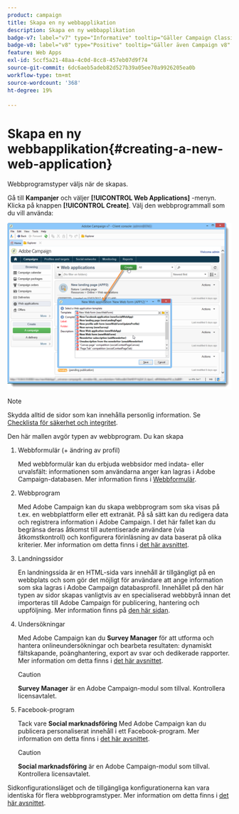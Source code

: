 ```yaml
---
product: campaign
title: Skapa en ny webbapplikation
description: Skapa en ny webbapplikation
badge-v7: label="v7" type="Informative" tooltip="Gäller Campaign Classic v7"
badge-v8: label="v8" type="Positive" tooltip="Gäller även Campaign v8"
feature: Web Apps
exl-id: 5ccf5a21-48aa-4c0d-8cc8-457eb07d9f74
source-git-commit: 6dc6aeb5adeb82d527b39a05ee70a9926205ea0b
workflow-type: tm+mt
source-wordcount: '368'
ht-degree: 19%

---
```


# Skapa en ny webbapplikation{#creating-a-new-web-application}



Webbprogramstyper väljs när de skapas.

Gå till **Kampanjer** och väljer **[!UICONTROL Web Applications]** -menyn. Klicka på knappen **[!UICONTROL Create]**. Välj den webbprogrammall som du vill använda:

![](assets/webapp_create_from_campaign.png)

>[!NOTE]
>
>Skydda alltid de sidor som kan innehålla personlig information. Se [Checklista för säkerhet och integritet](https://helpx.adobe.com/campaign/kb/acc-security.html#privacy).

Den här mallen avgör typen av webbprogram. Du kan skapa

1. Webbformulär (+ ändring av profil)

   Med webbformulär kan du erbjuda webbsidor med indata- eller urvalsfält: informationen som användarna anger kan lagras i Adobe Campaign-databasen. Mer information finns i [Webbformulär](about-web-forms.md).

1. Webbprogram

   Med Adobe Campaign kan du skapa webbprogram som ska visas på t.ex. en webbplattform eller ett extranät. På så sätt kan du redigera data och registrera information i Adobe Campaign. I det här fallet kan du begränsa deras åtkomst till autentiserade användare (via åtkomstkontroll) och konfigurera förinläsning av data baserat på olika kriterier. Mer information om detta finns i [det här avsnittet](about-web-applications.md).

1. Landningssidor

   En landningssida är en HTML-sida vars innehåll är tillgängligt på en webbplats och som gör det möjligt för användare att ange information som ska lagras i Adobe Campaign databasprofil. Innehållet på den här typen av sidor skapas vanligtvis av en specialiserad webbbyrå innan det importeras till Adobe Campaign för publicering, hantering och uppföljning. Mer information finns på [den här sidan](creating-a-landing-page.md).

1. Undersökningar

   Med Adobe Campaign kan du **Survey Manager** för att utforma och hantera onlineundersökningar och bearbeta resultaten: dynamiskt fältskapande, poänghantering, export av svar och dedikerade rapporter. Mer information om detta finns i [det här avsnittet](../../surveys/using/about-surveys.md).

   >[!CAUTION]
   >
   >**Survey Manager** är en Adobe Campaign-modul som tillval. Kontrollera licensavtalet.

1. Facebook-program

   Tack vare **Social marknadsföring** Med Adobe Campaign kan du publicera personaliserat innehåll i ett Facebook-program. Mer information om detta finns i [det här avsnittet](../../social/using/about-social-marketing.md).

   >[!CAUTION]
   >
   >**Social marknadsföring** är en Adobe Campaign-modul som tillval. Kontrollera licensavtalet.

Sidkonfigurationsläget och de tillgängliga konfigurationerna kan vara identiska för flera webbprogramstyper. Mer information om detta finns i [det här avsnittet](about-web-forms.md).
